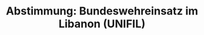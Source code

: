 ---
abstimmung:
  abstimmung: 2
  bundestagssitzung: 179
  datum: 23. Juni 2016
  legislaturperiode: 18
categories:
- Bundeswehr
- Ausland
data:
- title: Abstimmungsergebnis 20160623_2-data.pdf
  url: /res/abstimmungsliste/20160623_2-data.pdf
- title: Abstimmungsergebnis 20160623_2_xls-data.csv
  url: /res/abstimmungsliste/csv/20160623_2_xls-data.csv
documents:
- local: /res/abstimmungsdaten/018-179-02/1808624.pdf
  title: Drucksache 18/08624.pdf
  url: http://dip21.bundestag.de/dip21/btd/18/086/1808624.pdf
- local: /res/abstimmungsdaten/018-179-02/1808762.pdf
  title: Drucksache 18/08762.pdf
  url: http://dip21.bundestag.de/dip21/btd/18/087/1808762.pdf
ergebnis:
  cdu/csu:
    enthaltung: 0
    gesamt: 310
    ja: 270
    nein: 0
    nichtabgegeben: 40
    ungueltig: 0
  die.linke:
    enthaltung: 0
    gesamt: 64
    ja: 0
    nein: 58
    nichtabgegeben: 6
    ungueltig: 0
  file: 20160623_2_xls-data.csv
  gruenen:
    enthaltung: 3
    gesamt: 63
    ja: 51
    nein: 2
    nichtabgegeben: 7
    ungueltig: 0
  spd:
    enthaltung: 2
    gesamt: 193
    ja: 175
    nein: 6
    nichtabgegeben: 10
    ungueltig: 0
layout: abstimmung
links:
- title: https://www.bundestag.de/parlament/plenum/abstimmung/abstimmung?id=401
  url: https://www.bundestag.de/parlament/plenum/abstimmung/abstimmung?id=401
- title: http://www.abgeordnetenwatch.de/verlaengerung_des_bundeswehreinsatzes_im_libanon_unifil-1105-799.html
  url: http://www.abgeordnetenwatch.de/verlaengerung_des_bundeswehreinsatzes_im_libanon_unifil-1105-799.html
preview: 'Deutscher Bundestag


  179. Sitzung des Deutschen Bundestages

  am Donnerstag, 23.Juni 2016


  Endgültiges Ergebnis der Namentlichen Abstimmung Nr. 2


  Beschlussempfehlung des Auswärtigen Ausschusses (3. Ausschuss) zu dem Antrag der

  Bundesregierung.

  Fortsetzung der Beteiligung bewaffneter deutscher Streitkräfte an der "United Nations

  Interim Force in Lebanon" (UNIFIL) auf Grundlage der Resolution 1701 (2006) und

  nachfolgender Verlängerungsresolutionen des Sicherheitsrates der Vereinten Nationen,

  zuletzt Resolution 2236 (2015) vom 21. August 2015

  - Drucksachen 18/8624 und 18/8762 -


  Abgegebene Stimmen insgesamt:


  567


  Nicht abgegebene Stimmen:

  Ja-Stimmen:


  63

  496


  Nein-Stimmen:


  66


  Enthaltungen:


  5


  Ungültige:


  0


  Berlin, den 23.06.2016


  Beginn: 18:21

  Ende: 18:24

  '
tags:
- UNIFIL
- Libanon
- UN
title: 'Abstimmung: Bundeswehreinsatz im Libanon (UNIFIL)'
---